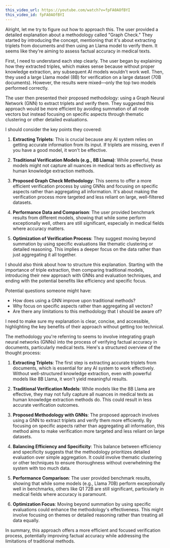 ```yaml
---
this_video_url: https://youtube.com/watch?v=fpFA0AOfBYI
this_video_id: fpFA0AOfBYI
---
```

<think>
Alright, let me try to figure out how to approach this. The user provided a detailed explanation about a methodology called "Graph Check." They started by introducing the concept, mentioning that it's about extracting triplets from documents and then using an Llama model to verify them. It seems like they're aiming to assess factual accuracy in medical texts.

First, I need to understand each step clearly. The user began by explaining how they extracted triples, which makes sense because without proper knowledge extraction, any subsequent AI models wouldn't work well. Then, they used a large Llama model (8B) for verification on a large dataset (70B documents). However, the results were mixed—only the top two models performed correctly.

The user then presented their proposed methodology: using a Graph Neural Network (GNN) to extract triplets and verify them. They suggested this approach would be more efficient by avoiding summation of all node vectors but instead focusing on specific aspects through thematic clustering or other detailed evaluations.

I should consider the key points they covered:

1. **Extracting Triplets**: This is crucial because any AI system relies on getting accurate information from its input. If triplets are missing, even if you have a good model, it won't be effective.

2. **Traditional Verification Models (e.g., 8B Llama)**: While powerful, these models might not capture all nuances in medical texts as effectively as human knowledge extraction methods.

3. **Proposed Graph Check Methodology**: This seems to offer a more efficient verification process by using GNNs and focusing on specific aspects rather than aggregating all information. It's about making the verification process more targeted and less reliant on large, well-filtered datasets.

4. **Performance Data and Comparison**: The user provided benchmark results from different models, showing that while some perform exceptionally well, others are still significant, especially in medical fields where accuracy matters.

5. **Optimization of Verification Process**: They suggest moving beyond summation by using specific evaluations like thematic clustering or detailed reasoning. This implies a deeper focus on the data rather than just aggregating it all together.

I should also think about how to structure this explanation. Starting with the importance of triple extraction, then comparing traditional models, introducing their new approach with GNNs and evaluation techniques, and ending with the potential benefits like efficiency and specific focus.

Potential questions someone might have:
- How does using a GNN improve upon traditional methods?
- Why focus on specific aspects rather than aggregating all vectors?
- Are there any limitations to this methodology that I should be aware of?

I need to make sure my explanation is clear, concise, and accessible, highlighting the key benefits of their approach without getting too technical.
</think>

The methodology you're referring to seems to involve integrating graph neural networks (GNNs) into the process of verifying factual accuracy in documents, particularly medical texts. Here's a structured overview of the thought process:

1. **Extracting Triplets**: The first step is extracting accurate triplets from documents, which is essential for any AI system to work effectively. Without well-structured knowledge extraction, even with powerful models like 8B Llama, it won't yield meaningful results.

2. **Traditional Verification Models**: While models like the 8B Llama are effective, they may not fully capture all nuances in medical texts as human knowledge extraction methods do. This could result in less accurate verification outcomes.

3. **Proposed Methodology with GNNs**: The proposed approach involves using a GNN to extract triplets and verify them more efficiently. By focusing on specific aspects rather than aggregating all information, this method aims to make verification more targeted and less reliant on large datasets.

4. **Balancing Efficiency and Specificity**: This balance between efficiency and specificity suggests that the methodology prioritizes detailed evaluation over simple aggregation. It could involve thematic clustering or other techniques to ensure thoroughness without overwhelming the system with too much data.

5. **Performance Comparison**: The user provided benchmark results, showing that while some models (e.g., Llama 70B) perform exceptionally well in benchmarks, others like Q1 72B are still significant, particularly in medical fields where accuracy is paramount.

6. **Optimization Focus**: Moving beyond summation by using specific evaluations could enhance the methodology's effectiveness. This might involve focusing on themes or detailed reasoning rather than treating all data equally.

In summary, this approach offers a more efficient and focused verification process, potentially improving factual accuracy while addressing the limitations of traditional methods.
